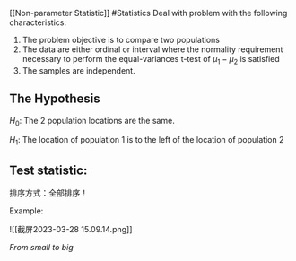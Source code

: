 [[Non-parameter Statistic]]
#Statistics 
Deal with problem with the following characteristics:

1. The problem objective is to compare two populations
2. The data are either ordinal or interval where the normality requirement necessary to perform the equal-variances t-test of $\mu_1-\mu_2$ is satisfied
3. The samples are independent.

## The Hypothesis

$H_0$: The 2 population locations are the same.

$H_1$: The location of population 1 is to the left of the location of population 2

## Test statistic:

排序方式：全部排序！

Example:

![[截屏2023-03-28 15.09.14.png]]

*From small to big*
